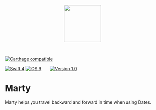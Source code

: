 <h3 align="center"><img src="navigable_logo.png" width=120></h3>
<br>

[![Carthage compatible](https://img.shields.io/badge/Carthage-compatible-green.svg?style=flat)](https://github.com/Carthage/Carthage)
<!--[![Cocoapods compatible](https://img.shields.io/badge/Cocoapods-compatible-green.svg?style=flat)](https://github.com/CocoaPods/CocoaPods)-->

[![Swift 4](https://img.shields.io/badge/Swift-4.1-blue.svg?style=flat)](https://developer.apple.com/library/content/documentation/Swift/Conceptual/Swift_Programming_Language/GuidedTour.html)
[![iOS 9](https://img.shields.io/badge/iOS->=9.0-blue.svg?style=flat)](https://en.wikipedia.org/wiki/IOS_9)
&nbsp;&nbsp;&nbsp;&nbsp;&nbsp;&nbsp;[![Version 1.0](https://img.shields.io/badge/release-1.0-ff69b4.svg?style=flat)]()

# Marty
Marty helps you travel backward and forward in time when using Dates.

<!--### 🔗 Segues are cool but... 🤔
Segues are **very good tools** to represent visual connections between View controllers. But they have few drawbacks:
* Segue names are **Strings**. Crashes may occur when using a Segue which name is not well configured in the storyboard
* In huge apps, many screens can be accessed different ways and from multiple view controllers. Each connection is a new Segue in storyboards. This may cause the **octopus effect 🐙**, with eye-unreadable links between screens
* Listing all ins and outs of a specific view controller may be a very difficult task to achieve, as many different Segue names may go to the same view controller
* Sending parameters to the destination UIViewController usually needs to implement prepareForSegue:sender: and switch between all the different segues. Transitioning to a view controller **requires code in multiple places** (performSegue(withIdentifier:sender:) and prepareForSegue:sender:)

### ⌨️ UIViewController programmatic instantiation is cool but... 🤔
Any time you want to push or present a view controller, you have to repeat a few lines of code (that I personnaly never remember). Every time you do this, you have to **check the storyboard name and storyboard ID** of the UIViewController.
The code is a bit different, and it's hard to search in XCode.

# Using Navigable
### 🤖 Compatibility
* Navigable works on platform 9.0+
* This version is Swift4 compatible

### 📱 Example
* Your app contains 2 UIViewControllers: FirstViewController and SecondViewController
* Both UIViewControllers are designed in a storyboard
* FirstViewController contains a button, that leads to SecondViewController. SecondViewController displays the number of taps on the button
* FirstViewController is the delegate of SecondViewController

### 🛠 Implementation
Add an extension to SecondViewController that implements the Navigable protocol. Navigable defines the input parameters of the destination view controller and a configure(with:) function to call before pushing the controller.

⚠️ In the basic use case, the storyboard ID of the UIViewController must be equal to its class name and the storyboard is considered to be the Main.storyboard. If your use case is different, read further

```Swift
extension SecondViewController: Navigable {
    struct Params: NavigationParameters {
        var numberOfTaps: Int = 0
        var delegate: SecondViewControllerDelegate? = nil
    }

    func configure(with params: SecondViewController.Params) {
        self.numberOfTaps = params.numberOfTaps
        self.delegate = params.delegate
    }
}
```

### ➡️ Push
To push SecondViewController, call the go(to:with:) function
```Swift
@IBAction func buttonTapped(_ sender: Any) {
  numberOfTaps += 1 // count the number of taps
  go(to: SecondViewController.self, with: SecondViewController.Params(numberOfTaps: numberOfTaps, delegate: self))
}
```

### ⬆️ Modal
To present SecondViewController modally:
```Swift
@IBAction func buttonTapped(_ sender: Any) {
  numberOfTaps += 1 // count the number of taps
  go(to: SecondViewController.self, with: SecondViewController.Params(numberOfTaps: numberOfTaps, delegate: self), transitionType: TransitionType.defaultModal) // presents coverVertical/fullScreen
}
```
ℹ️ You don't need to design a UINavigationController in the storyboard to present the SecondViewController. The framework instantiates one for you when SecondViewController gets presented

### ⬅️ Pop/Dismiss
Whatever the way you displayed SecondViewController (push/present), going back to FirstViewController is coded the same way
```Swift
goBack()
```

# 👍 Benefits
* Only one function to push/present a UIViewController
* Only one function to get back to previous UIViewController
* Input parameters definition is placed in the corresponding UIViewController
* Injection of wrong parameters type is a compilation error. You cannot miss a parameter or send the wrong one
* Searching ins and outs of a specific UIViewController is easily made by searching "go(to:)" in the project

# 🎛 Customization ?
#### My UIViewController has a custom storyboard ID
Add a static read-only variable named "identifier" to the UIViewController (in the Navigable extension is more readable)
```Swift
extension SecondViewController: Navigable {
  static var identifier: String {
    return "MyCustomIdentifier" // as declared in the storyboard, may be a constant
  }
}
```

#### My UIViewController is not in the Main.storyboard
The framework considers that the UIViewControllers are in the "Main" storyboard. If your controller is in another storyboard (which looks like a good idea if your app has lots of features), just specify the name of the storyboard as a static read-only variable (named "storyboardIdentifier")
```Swift
extension SecondViewController: Navigable {
  static var storyboardIdentifier: String {
    return "MyOtherStoryboardName" // the exact name of the storyboard, may be a constant
  }
}
```

#### I want to customize the transition
The go(to:) has more parameters with default values.
* animated: determines if the transition is animated
* completion: determines the block that will be called after the transition

The framework provides a TransitionConfiguration enum that enables you to specify the UIModalTransitionStyle and UIModalPresentationStyle for modal transitions.
Just pass the custom TransitionConfiguration to the go(to:) function.

#### I *really* want to customize the transition
You can set an object to the TransitionConfiguration transition attribute to make real custom transitions.
This object must implement the Transition protocol, which contains:
* transitionDuration(using:): returns the duration of the transition (see UIViewControllerAnimatedTransitioning)
* animateTransition(using:): the transition code (see UIViewControllerAnimatedTransitioning)
* willShow(): what to do before the go(to:) transition
* willDismiss(): what to do before the goBack() transition

Below is an example:
```Swift
class MyTransition: NSObject, Transition {
    private let duration = 1.0 // used to determine the duration of the transition
    private var presenting = true // used to determine if transition is presenting or dismissing the controller

    func transitionDuration(using transitionContext: UIViewControllerContextTransitioning?) -> TimeInterval {
        return duration
    }

    func animateTransition(using transitionContext: UIViewControllerContextTransitioning) {
      // insert the transition code
      // considering the presenting Bool
      if presenting {

      } else {

      }
    }

    func willShow() {
        presenting = true
    }

    func willDismiss() {
        presenting = false
    }
}
```

# ⚙️ Installation
## Carthage
To install, simply add the following lines to your Cartfile :
```ruby
github "Tubalcaan/Navigable" ~> 1.2
```
## Cocoapods
To install, simply add the following lines to your Podfile :
```ruby
pod 'Navigable', :git => 'https://github.com/Tubalcaan/Navigable.git', :tag => '1.2'
```
-->
